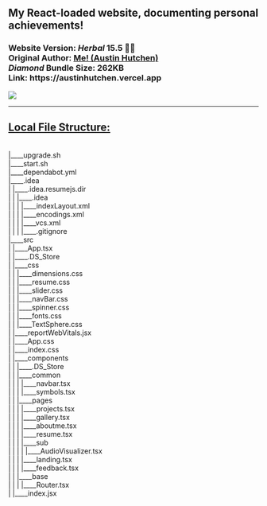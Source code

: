 <h2>My React-loaded website, documenting personal achievements!</h2>  <h3>Website Version: <i>Herbal</i> <b> 15.5 🧉🍵 </b> 
<br/> Original Author: <u><b>Me! (Austin Hutchen) </b></u> 
<br/>  <i> Diamond </i>Bundle Size: <b> 262KB </b>
<br/> Link: <b> https://austinhutchen.vercel.app </b>
 </h3>
<img src="https://github.com/austinhutchen/austinscode/assets/93489691/cc5f598e-f7e6-4de3-9b64-ded9a826d61b"/>



<hr/>
 <u> <h2> Local File Structure: </h2> </u> <br/>
|____upgrade.sh <br/>
|____start.sh <br/>
|____dependabot.yml <br/>
|____.idea <br/>
| |____.idea.resumejs.dir <br/>
| | |____.idea <br/>
| | | |____indexLayout.xml <br/>
| | | |____encodings.xml <br/>
| | | |____vcs.xml <br/>
| | | |____.gitignore <br/>
|____src <br/>
| |____App.tsx <br/>
| |____.DS_Store <br/>
| |____css <br/>
| | |____dimensions.css <br/>
| | |____resume.css <br/>
| | |____slider.css <br/>
| | |____navBar.css <br/>
| | |____spinner.css <br/>
| | |____fonts.css <br/>
| | |____TextSphere.css <br/> 
| |____reportWebVitals.jsx <br/>
| |____App.css <br/>
| |____index.css <br/>
| |____components <br/>
| | |____.DS_Store <br/>
| | |____common <br/> 
| | | |____navbar.tsx <br/>
| | | |____symbols.tsx <br/>
| | |____pages <br/>
| | | |____projects.tsx <br/>
| | | |____gallery.tsx <br/>
| | | |____aboutme.tsx <br/>
| | | |____resume.tsx <br/>
| | | |____sub <br/>
| | | | |____AudioVisualizer.tsx <br/>
| | | |____landing.tsx <br/>
| | | |____feedback.tsx <br/>
| | |____base <br/>
| | | |____Router.tsx <br/>
| |____index.jsx <br/>
